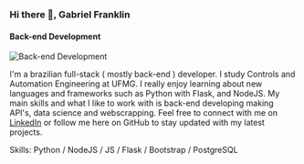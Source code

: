 ### Hi there 👋, Gabriel Franklin
#### Back-end Development
![Back-end Development](https://image1.cdn.seaart.ai/2023-06-18/35762246774853/a80933adc8e18907e5dca290b9db280874f701bd.png)

I'm a brazilian full-stack ( mostly back-end ) developer. I study Controls and Automation Engineering at UFMG. I really enjoy learning about new languages and frameworks such as Python with Flask, and NodeJS. My main skills and what I like to work with is back-end developing making API's, data science and webscrapping.
Feel free to connect with me on [LinkedIn](https://www.linkedin.com/in/gabriel-franklin-593162275/) or follow me here on GitHub to stay updated with my latest projects.

Skills: Python / NodeJS / JS / Flask / Bootstrap / PostgreSQL


